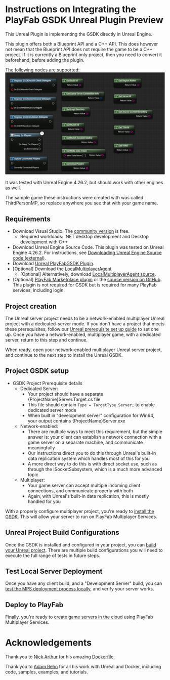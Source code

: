# Instructions on Integrating the PlayFab GSDK Unreal Plugin Preview

This Unreal Plugin is implementing the GSDK directly in Unreal Engine.

This plugin offers both a Blueprint API and a C++ API. This does however not mean that the Blueprint API does not require the game to be a C++ project. If it is currently a Blueprint only project, then you need to convert it beforehand, before adding the plugin.

The following nodes are supported:
![PlayFab GSDK Blueprint Nodes](Documentation/GSDKBlueprintNodes.png)

It was tested with Unreal Engine 4.26.2, but should work with other engines as well.

The sample game these instructions were created with was called ThirdPersonMP, so replace anywhere you see that with your game name.

## Requirements

* Download Visual Studio. The [community version](https://visualstudio.microsoft.com/vs/community/) is free.
	* Required workloads: .NET desktop development and Desktop development with C++
* Download Unreal Engine Source Code. This plugin was tested on Unreal Engine 4.26.2. For instructions, see [Downloading Unreal Engine Source code (external)](https://docs.unrealengine.com/4.26/en-US/ProgrammingAndScripting/ProgrammingWithCPP/DownloadingSourceCode/).
* Download [Unreal PlayFabGSDK Plugin](https://github.com/PlayFab/gsdk/tree/master/UnrealPlugin).
* [Optional] Download the [LocalMultiplayerAgent](https://github.com/PlayFab/MpsAgent/releases)
	* [Optional] Alternatively, download [LocalMultiplayerAgent source](https://github.com/PlayFab/MpsAgent/tree/main/LocalMultiplayerAgent).
* [Optional] [PlayFab Marketplace plugin](https://www.unrealengine.com/marketplace/product/playfab-sdk) or the [source version on GitHub](https://github.com/PlayFab/UnrealMarketplacePlugin/tree/master/4.26/PlayFabPlugin/PlayFab). This plugin is not required for GSDK but is required for many PlayFab services, including login.

## Project creation

The Unreal server project needs to be a network-enabled multiplayer Unreal project with a dedicated-server mode. If you don't have a project that meets these prerequisites, follow our [Unreal prerequisite set up guide](ThirdPersonMPSetup.md) to set one up. Once you have a network-enabled, multiplayer game, with a dedicated server, return to this step and continue.

When ready, open your network-enabled multiplayer Unreal server project, and continue to the next step to install the Unreal GSDK.

## Project GSDK setup

* GSDK Project Prerequisite details
	* Dedicated Server:
		* Your project should have a separate {ProjectName}Server.Target.cs file
		* This file should contain ```Type = TargetType.Server;``` to enable dedicated server mode
		* When built in "development server" configuration for Win64, your output contains {ProjectName}Server.exe
	* Network-enabled:
		* There are multiple ways to meet this requirement, but the simple answer is: your client can establish a network connection with a game server on a separate machine, and communicate meaningfully
		* Our instructions direct you to do this through Unreal's built-in data replication system which handles most of this for you
		* A more direct way to do this is with direct socket use, such as through the ISocketSubsystem, which is a much more advanced topic
	* Multiplayer:
		* Your game server can accept multiple incoming client connections, and communicate properly with both
		* Again, with Unreal's built-in data replication, this is mostly handled for you

With a properly configure multiplayer project, you're ready to [install the GSDK](ThirdPersonMPGSDKSetup.md). This will allow your server to run on PlayFab Multiplayer Services.

## Unreal Project Build Configurations

Once the GSDK is installed and configured in your project, you can [build your Unreal project](ThirdPersonMPBuild.md). There are multiple build configurations you will need to execute the full range of tests in future steps.

## Test Local Server Deployment

Once you have any client build, and a "Development Server" build, you can [test the MPS deployment process locally](ThirdPersonMPLocalDeploy.md), and verify your server works.

## Deploy to PlayFab

Finally, you're ready to [create game servers in the cloud](ThirdPersonMPCloudDeploy.md) using PlayFab Multiplayer Services.

# Acknowledgements

Thank you to [Nick Arthur](https://github.com/narthur157) for his amazing [Dockerfile](https://github.com/narthur157/playfab-gsdk-ue4).

Thank you to [Adam Rehn](https://github.com/adamrehn) for all his work with Unreal and Docker, including code, samples, examples, and tutorials.
